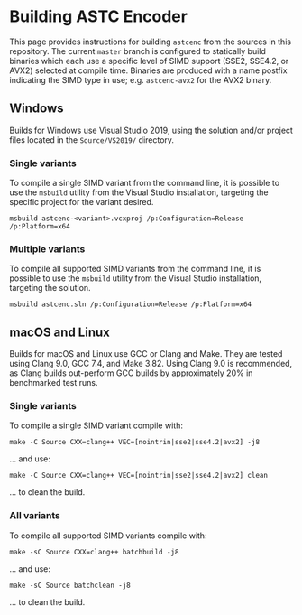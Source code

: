 # Building ASTC Encoder

This page provides instructions for building `astcenc` from the sources in
this repository. The current `master` branch is configured to statically build
binaries which each use a specific level of SIMD support (SSE2, SSE4.2,
or AVX2) selected at compile time. Binaries are produced with a name postfix
indicating the SIMD type in use; e.g. `astcenc-avx2` for the AVX2 binary.

## Windows

Builds for Windows use Visual Studio 2019, using the solution and/or project
files located in the `Source/VS2019/` directory.

### Single variants

To compile a single SIMD variant from the command line, it is possible to use
the `msbuild` utility from the Visual Studio installation, targeting the
specific project for the variant desired.

```
msbuild astcenc-<variant>.vcxproj /p:Configuration=Release /p:Platform=x64
```

### Multiple variants

To compile all supported SIMD variants from the command line, it is possible
to use the `msbuild` utility from the Visual Studio installation, targeting the
solution.

```
msbuild astcenc.sln /p:Configuration=Release /p:Platform=x64
```

## macOS and Linux

Builds for macOS and Linux use GCC or Clang and Make. They are tested using
Clang 9.0, GCC 7.4, and Make 3.82. Using Clang 9.0 is recommended, as Clang
builds out-perform GCC builds by approximately 20% in benchmarked test runs.

### Single variants

To compile a single SIMD variant compile with:

```
make -C Source CXX=clang++ VEC=[nointrin|sse2|sse4.2|avx2] -j8
```

... and use:

```
make -C Source CXX=clang++ VEC=[nointrin|sse2|sse4.2|avx2] clean
```

... to clean the build.

### All variants

To compile all supported SIMD variants compile with:

```
make -sC Source CXX=clang++ batchbuild -j8
```

... and use:

```
make -sC Source batchclean -j8
```

... to clean the build.

